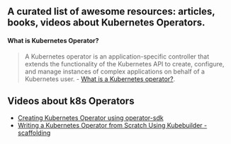 ## A curated list of awesome resources: articles, books, videos about Kubernetes Operators.

#### What is Kubernetes Operator?
> A Kubernetes operator is an application-specific controller that extends the functionality of the Kubernetes API to create, configure, and manage instances of complex applications on behalf of a Kubernetes user. - [What is a Kubernetes operator?](https://www.redhat.com/en/topics/containers/what-is-a-kubernetes-operator#:~:text=A%20Kubernetes%20operator%20is%20an,behalf%20of%20a%20Kubernetes%20user).

## Videos about k8s Operators
* [Creating Kubernetes Operator using operator-sdk](https://www.youtube.com/watch?v=FHjLL5e7h00)
* [Writing a Kubernetes Operator from Scratch Using Kubebuilder - scaffolding](https://www.youtube.com/watch?v=LLVoyXjYlYM)